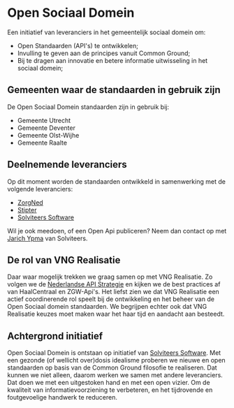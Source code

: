 # Open Sociaal Domein

Een initiatief van leveranciers in het gemeentelijk sociaal domein om:
* Open Standaarden (API's) te ontwikkelen;
* Invulling te geven aan de principes vanuit Common Ground;
* Bij te dragen aan innovatie en betere informatie uitwisseling in het sociaal domein;

## Gemeenten waar de standaarden in gebruik zijn

De Open Sociaal Domein standaarden zijn in gebruik bij:
* Gemeente Utrecht
* Gemeente Deventer
* Gemeente Olst-Wijhe
* Gemeente Raalte

## Deelnemende leveranciers

Op dit moment worden de standaarden ontwikkeld in samenwerking met de volgende leveranciers:
* [ZorgNed](https://www.zorgned.nl/)
* [Stipter](https://www.stipter.nl/)
* [Solviteers Software](https://solviteerssoftware.nl/software/common-ground)

Wil je ook meedoen, of een Open Api publiceren? Neem dan contact op met [Jarich Ypma](https://www.linkedin.com/in/jarichypma) van Solviteers.

## De rol van VNG Realisatie

Daar waar mogelijk trekken we graag samen op met VNG Realisatie. Zo volgen we de [Nederlandse API Strategie](https://docs.geostandaarden.nl/api/API-Strategie) en kijken we de best practices af van HaalCentraal en ZGW-Api's. Het liefst zien we dat VNG Realisatie een actief coordinerende rol speelt bij de ontwikkeling en het beheer van de Open Sociaal domein standaarden. We begrijpen echter ook dat VNG Realisatie keuzes moet maken waar het haar tijd en aandacht aan besteedt.

## Achtergrond initiatief

Open Sociaal Domein is ontstaan op initiatief van [Solviteers Software](https://solviteerssoftware.nl/software/common-ground). Met een gezonde (of wellicht over)dosis idealisme proberen we nieuwe en open standaarden op basis van de Common Ground filosofie te realiseren. Dat kunnen we niet alleen, daarom werken we samen met andere leveranciers. Dat doen we met een uitgestoken hand en met een open vizier. Om de kwaliteit van informatievoorziening te verbeteren, en het tijdrovende en foutgevoelige handwerk te reduceren.
